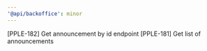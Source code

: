 ```yaml
---
'@api/backoffice': minor
---
```


[PPLE-182] Get announcement by id endpoint
[PPLE-181] Get list of announcements

